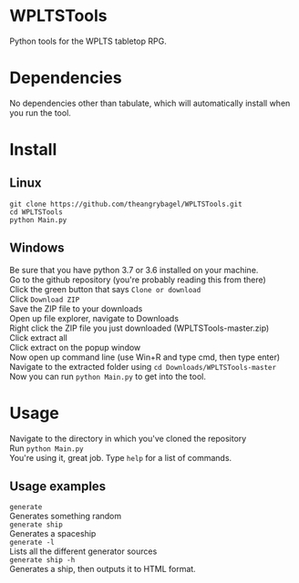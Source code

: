 # WPLTSTools
Python tools for the WPLTS tabletop RPG.

# Dependencies
No dependencies other than tabulate, which will automatically install when you run the tool.

# Install
## Linux
`git clone https://github.com/theangrybagel/WPLTSTools.git`<br>
`cd WPLTSTools`<br>
`python Main.py`<br>
## Windows
Be sure that you have python 3.7 or 3.6 installed on your machine.
<br>
Go to the github repository (you're probably reading this from there)
<br>
Click the green button that says `Clone or download`
<br>
Click `Download ZIP`
<br>
Save the ZIP file to your downloads
<br>
Open up file explorer, navigate to Downloads
<br>
Right click the ZIP file you just downloaded (WPLTSTools-master.zip)
<br>
Click extract all
<br>
Click extract on the popup window
<br>
Now open up command line (use Win+R and type cmd, then type enter)
<br>
Navigate to the extracted folder using `cd Downloads/WPLTSTools-master`
<br>
Now you can run `python Main.py` to get into the tool.

# Usage
Navigate to the directory in which you've cloned the repository
<br>
Run `python Main.py`
<br>
You're using it, great job. Type `help` for a list of commands.
## Usage examples
`generate`<br>
Generates something random<br>
`generate ship`<br>
Generates a spaceship<br>
`generate -l`<br>
Lists all the different generator sources<br>
`generate ship -h`<br>
Generates a ship, then outputs it to HTML format.<br>